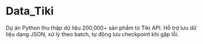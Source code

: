 # Data_Tiki
Dự án Python thu thập dữ liệu 200,000+ sản phẩm từ Tiki API. Hỗ trợ lưu dữ liệu dạng JSON, xử lý theo batch, tự động lưu checkpoint khi gặp lỗi.
